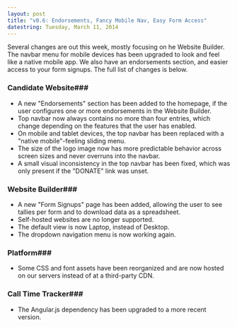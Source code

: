 ```yaml
---
layout: post
title: "v0.6: Endorsements, Fancy Mobile Nav, Easy Form Access"
datestring: Tuesday, March 11, 2014
---
```


Several changes are out this week, mostly focusing on he Website Builder. The navbar menu for mobile devices has been upgraded to look and feel like a native mobile app. We also have an endorsements section, and easier access to your form signups. The full list of changes is below.

### Candidate Website### 
* A new "Endorsements" section has been added to the homepage, if the user configures one or more endorsements in the Website Builder. 
* Top navbar now always contains no more than four entries, which change depending on the features that the user has enabled.
* On mobile and tablet devices, the top navbar has been replaced with a "native mobile"-feeling sliding menu. 
* The size of the logo image now has more predictable behavior across screen sizes and never overruns into the navbar. 
* A small visual inconsistency in the top navbar has been fixed, which was only present if the "DONATE" link was unset. 

### Website Builder### 
* A new "Form Signups" page has been added, allowing the user to see tallies per form and to download data as a spreadsheet. 
* Self-hosted websites are no longer supported. 
* The default view is now Laptop, instead of Desktop. 
* The dropdown navigation menu is now working again. 

### Platform### 
* Some CSS and font assets have been reorganized and are now hosted on our servers instead of at a third-party CDN. 

### Call Time Tracker### 
* The Angular.js dependency has been upgraded to a more recent version. 
